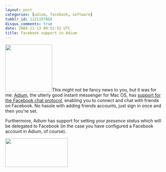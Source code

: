 ```yaml
---
layout: post
categories: [adium, facebook, software]
tumblr_id: 1121197068
disqus_comments: true
date: 2008-11-13 09:52:52 UTC
title: Facebook support in Adium
---
```


<a href="/attachments/2008/11/adium-facebook-support.png"><img src="/attachments/2008/11/adium-facebook-support-150x150.png" alt="" title="adium-facebook-support" width="150" height="150" class="alignright size-thumbnail wp-image-895" /></a>This might not be fancy news to you, but it was for me: <a href="http://adiumx.com/">Adium</a>, the utterly good instant messenger for Mac OS, has <a href="http://adiumx.com/blog/2008/05/facebook-chat-in-adium/">support for the Facebook chat protocol</a>, enabling you to connect and chat with friends on Facebook. No hassle with adding friends accounts, just sign in once and then you're set.

Furthermore, Adium has support for setting your <em>presence status</em> which will be delegated to Facebook (in the case you have configured a Facebook account in Adium, of course).

<a href="/attachments/2008/11/adium-facebook-set-presence.png"><img src="/attachments/2008/11/adium-facebook-set-presence-small.png" alt="" title="adium-facebook-set-presence-small" width="200" height="92" class="alignnone size-full wp-image-904" /></a>
